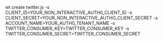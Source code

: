 wt create twitter.js
    -s CLIENT_ID=YOUR_NON_INTERACTIVE_AUTH0_CLIENT_ID
    -s CLIENT_SECRET=YOUR_NON_INTERACTIVE_AUTHO_CLIENT_SECRET
    -s ACCOUNT_NAME=YOUR_AUTH0_TENANT_NAME
    -s TWITTER_CONSUMER_KEY=TWITTER_CONSUMER_KEY
    -s TWITTER_CONSUMER_SECRET=TWITTER_CONSUMER_SECRET
